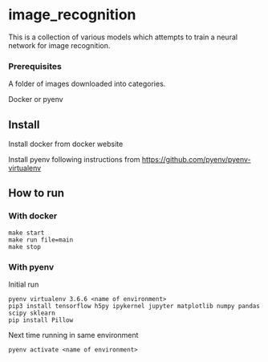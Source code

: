 # image_recognition
This is a collection of various models which attempts to train a neural network for image recognition.

### Prerequisites
A folder of images downloaded into categories.

Docker or pyenv

## Install
Install docker from docker website 

Install pyenv following instructions from https://github.com/pyenv/pyenv-virtualenv

## How to run

### With docker
```
make start
make run file=main
make stop
```

### With pyenv
Initial run
```
pyenv virtualenv 3.6.6 <name of environment>
pip3 install tensorflow h5py ipykernel jupyter matplotlib numpy pandas scipy sklearn
pip install Pillow
```
Next time running in same environment 
```
pyenv activate <name of environment>
```

